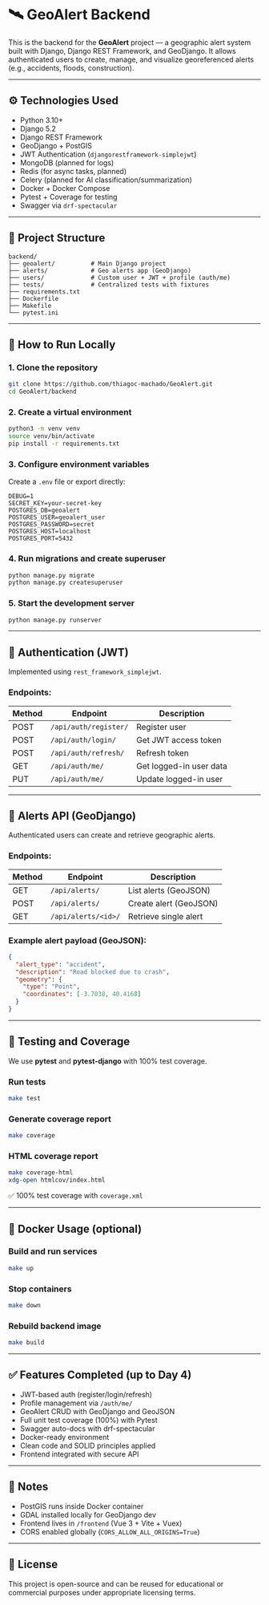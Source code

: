 # 🛰️ GeoAlert Backend

This is the backend for the **GeoAlert** project — a geographic alert system built with Django, Django REST Framework, and GeoDjango. It allows authenticated users to create, manage, and visualize georeferenced alerts (e.g., accidents, floods, construction).

---

## ⚙️ Technologies Used

- Python 3.10+
- Django 5.2
- Django REST Framework
- GeoDjango + PostGIS
- JWT Authentication (`djangorestframework-simplejwt`)
- MongoDB (planned for logs)
- Redis (for async tasks, planned)
- Celery (planned for AI classification/summarization)
- Docker + Docker Compose
- Pytest + Coverage for testing
- Swagger via `drf-spectacular`

---

## 📁 Project Structure

```
backend/
├── geoalert/          # Main Django project
├── alerts/            # Geo alerts app (GeoDjango)
├── users/             # Custom user + JWT + profile (auth/me)
├── tests/             # Centralized tests with fixtures
├── requirements.txt
├── Dockerfile
├── Makefile
└── pytest.ini
```

---

## 🚀 How to Run Locally

### 1. Clone the repository

```bash
git clone https://github.com/thiagoc-machado/GeoAlert.git
cd GeoAlert/backend
```

### 2. Create a virtual environment

```bash
python3 -m venv venv
source venv/bin/activate
pip install -r requirements.txt
```

### 3. Configure environment variables

Create a `.env` file or export directly:

```env
DEBUG=1
SECRET_KEY=your-secret-key
POSTGRES_DB=geoalert
POSTGRES_USER=geoalert_user
POSTGRES_PASSWORD=secret
POSTGRES_HOST=localhost
POSTGRES_PORT=5432
```

### 4. Run migrations and create superuser

```bash
python manage.py migrate
python manage.py createsuperuser
```

### 5. Start the development server

```bash
python manage.py runserver
```

---

## 🔐 Authentication (JWT)

Implemented using `rest_framework_simplejwt`.

### Endpoints:

| Method | Endpoint                | Description              |
|--------|-------------------------|--------------------------|
| POST   | `/api/auth/register/`   | Register user            |
| POST   | `/api/auth/login/`      | Get JWT access token     |
| POST   | `/api/auth/refresh/`    | Refresh token            |
| GET    | `/api/auth/me/`         | Get logged-in user data  |
| PUT    | `/api/auth/me/`         | Update logged-in user    |

---

## 📍 Alerts API (GeoDjango)

Authenticated users can create and retrieve geographic alerts.

### Endpoints:

| Method | Endpoint                | Description               |
|--------|-------------------------|---------------------------|
| GET    | `/api/alerts/`          | List alerts (GeoJSON)     |
| POST   | `/api/alerts/`          | Create alert (GeoJSON)    |
| GET    | `/api/alerts/<id>/`     | Retrieve single alert     |

### Example alert payload (GeoJSON):

```json
{
  "alert_type": "accident",
  "description": "Road blocked due to crash",
  "geometry": {
    "type": "Point",
    "coordinates": [-3.7038, 40.4168]
  }
}
```

---

## 🧪 Testing and Coverage

We use **pytest** and **pytest-django** with 100% test coverage.

### Run tests

```bash
make test
```

### Generate coverage report

```bash
make coverage
```

### HTML coverage report

```bash
make coverage-html
xdg-open htmlcov/index.html
```

✅ 100% test coverage with `coverage.xml`

---

## 🐳 Docker Usage (optional)

### Build and run services

```bash
make up
```

### Stop containers

```bash
make down
```

### Rebuild backend image

```bash
make build
```

---

## ✅ Features Completed (up to Day 4)

- JWT-based auth (register/login/refresh)
- Profile management via `/auth/me/`
- GeoAlert CRUD with GeoDjango and GeoJSON
- Full unit test coverage (100%) with Pytest
- Swagger auto-docs with drf-spectacular
- Docker-ready environment
- Clean code and SOLID principles applied
- Frontend integrated with secure API

---

## 📌 Notes

- PostGIS runs inside Docker container
- GDAL installed locally for GeoDjango dev
- Frontend lives in `/frontend` (Vue 3 + Vite + Vuex)
- CORS enabled globally (`CORS_ALLOW_ALL_ORIGINS=True`)

---

## 📄 License

This project is open-source and can be reused for educational or commercial purposes under appropriate licensing terms.
